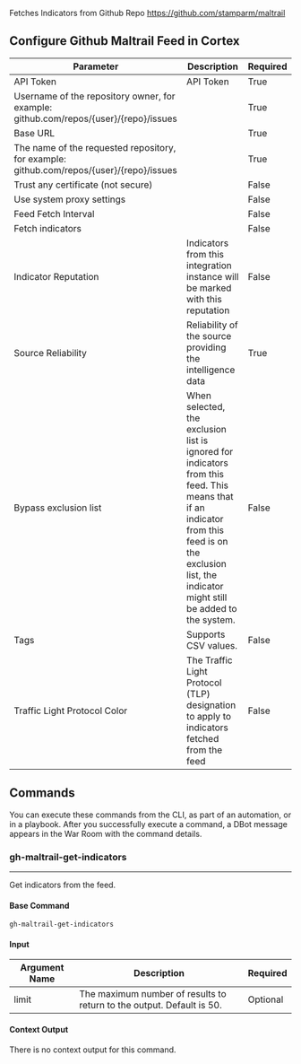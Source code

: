 Fetches Indicators from Github Repo <https://github.com/stamparm/maltrail>

## Configure Github Maltrail Feed in Cortex


| **Parameter** | **Description** | **Required** |
| --- | --- | --- |
| API Token | API Token | True |
| Username of the repository owner, for example: github.com/repos/{user}/{repo}/issues |  | True |
| Base URL |  | True |
| The name of the requested repository, for example: github.com/repos/{user}/{repo}/issues |  | True |
| Trust any certificate (not secure) |  | False |
| Use system proxy settings |  | False |
| Feed Fetch Interval |  | False |
| Fetch indicators |  | False |
| Indicator Reputation | Indicators from this integration instance will be marked with this reputation | False |
| Source Reliability | Reliability of the source providing the intelligence data | True |
| Bypass exclusion list | When selected, the exclusion list is ignored for indicators from this feed. This means that if an indicator from this feed is on the exclusion list, the indicator might still be added to the system. | False |
| Tags | Supports CSV values. | False |
| Traffic Light Protocol Color | The Traffic Light Protocol \(TLP\) designation to apply to indicators fetched from the feed | False |


## Commands

You can execute these commands from the CLI, as part of an automation, or in a playbook.
After you successfully execute a command, a DBot message appears in the War Room with the command details.

### gh-maltrail-get-indicators

***
Get indicators from the feed.

#### Base Command

`gh-maltrail-get-indicators`

#### Input

| **Argument Name** | **Description** | **Required** |
| --- | --- | --- |
| limit | The maximum number of results to return to the output. Default is 50. | Optional | 

#### Context Output

There is no context output for this command.